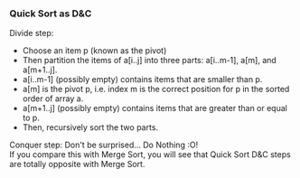 
### Quick Sort as D&C 
Divide step: 
* Choose an item p (known as the pivot)
* Then partition the items of a[i..j] into three parts: a[i..m-1], a[m], and a[m+1..j].
* a[i..m-1] (possibly empty) contains items that are smaller than p.
* a[m] is the pivot p, i.e. index m is the correct position for p in the sorted order of array a.
* a[m+1..j] (possibly empty) contains items that are greater than or equal to p.
* Then, recursively sort the two parts.  

Conquer step: Don't be surprised... Do Nothing :O!  
If you compare this with Merge Sort, you will see that Quick Sort D&C steps are totally opposite with Merge Sort.
